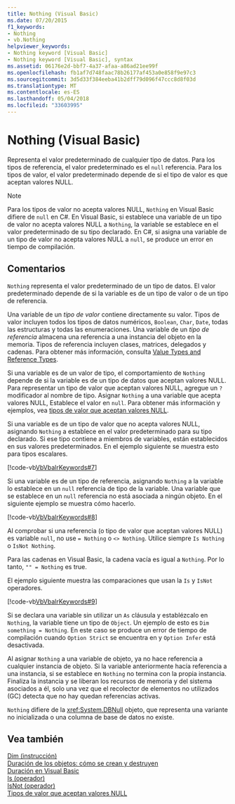 ```yaml
---
title: Nothing (Visual Basic)
ms.date: 07/20/2015
f1_keywords:
- Nothing
- vb.Nothing
helpviewer_keywords:
- Nothing keyword [Visual Basic]
- Nothing keyword [Visual Basic], syntax
ms.assetid: 06176e2d-bbf7-4a37-afaa-a86ad21ee99f
ms.openlocfilehash: fb1af7d748faac78b26177af453a0e858f9e97c3
ms.sourcegitcommit: 3d5d33f384eeba41b2dff79d096f47ccc8d8f03d
ms.translationtype: MT
ms.contentlocale: es-ES
ms.lasthandoff: 05/04/2018
ms.locfileid: "33603995"
---
```

# <a name="nothing-visual-basic"></a>Nothing (Visual Basic)
Representa el valor predeterminado de cualquier tipo de datos. Para los tipos de referencia, el valor predeterminado es el `null` referencia. Para los tipos de valor, el valor predeterminado depende de si el tipo de valor es que aceptan valores NULL.  
  
> [!NOTE]
>  Para los tipos de valor no acepta valores NULL, `Nothing` en Visual Basic difiere de `null` en C#. En Visual Basic, si establece una variable de un tipo de valor no acepta valores NULL a `Nothing`, la variable se establece en el valor predeterminado de su tipo declarado. En C#, si asigna una variable de un tipo de valor no acepta valores NULL a `null`, se produce un error en tiempo de compilación.  
  
## <a name="remarks"></a>Comentarios  
 `Nothing` representa el valor predeterminado de un tipo de datos. El valor predeterminado depende de si la variable es de un tipo de valor o de un tipo de referencia.  
  
 Una variable de un *tipo de valor* contiene directamente su valor. Tipos de valor incluyen todos los tipos de datos numéricos, `Boolean`, `Char`, `Date`, todas las estructuras y todas las enumeraciones. Una variable de un *tipo de referencia* almacena una referencia a una instancia del objeto en la memoria. Tipos de referencia incluyen clases, matrices, delegados y cadenas. Para obtener más información, consulta [Value Types and Reference Types](../../visual-basic/programming-guide/language-features/data-types/value-types-and-reference-types.md).  
  
 Si una variable es de un valor de tipo, el comportamiento de `Nothing` depende de si la variable es de un tipo de datos que aceptan valores NULL. Para representar un tipo de valor que aceptan valores NULL, agregue un `?` modificador al nombre de tipo. Asignar `Nothing` a una variable que acepta valores NULL, Establece el valor en `null`. Para obtener más información y ejemplos, vea [tipos de valor que aceptan valores NULL](../../visual-basic/programming-guide/language-features/data-types/nullable-value-types.md).  
  
 Si una variable es de un tipo de valor que no acepta valores NULL, asignando `Nothing` a establece en el valor predeterminado para su tipo declarado. Si ese tipo contiene a miembros de variables, están establecidos en sus valores predeterminados. En el ejemplo siguiente se muestra esto para tipos escalares.  
  
 [!code-vb[VbVbalrKeywords#7](../../visual-basic/language-reference/codesnippet/VisualBasic/nothing_1.vb)]  
  
 Si una variable es de un tipo de referencia, asignando `Nothing` a la variable lo establece en un `null` referencia de tipo de la variable. Una variable que se establece en un `null` referencia no está asociada a ningún objeto. En el siguiente ejemplo se muestra cómo hacerlo.  
  
 [!code-vb[VbVbalrKeywords#8](../../visual-basic/language-reference/codesnippet/VisualBasic/nothing_2.vb)]  
  
 Al comprobar si una referencia (o tipo de valor que aceptan valores NULL) es variable `null`, no use `= Nothing` o `<> Nothing`. Utilice siempre `Is Nothing` o `IsNot Nothing`.  
  
 Para las cadenas en Visual Basic, la cadena vacía es igual a `Nothing`. Por lo tanto, `"" = Nothing` es true.  
  
 El ejemplo siguiente muestra las comparaciones que usan la `Is` y `IsNot` operadores.  
  
 [!code-vb[VbVbalrKeywords#9](../../visual-basic/language-reference/codesnippet/VisualBasic/nothing_3.vb)]  
  
 Si se declara una variable sin utilizar un `As` cláusula y establézcalo en `Nothing`, la variable tiene un tipo de `Object`. Un ejemplo de esto es `Dim something = Nothing`. En este caso se produce un error de tiempo de compilación cuando `Option Strict` se encuentra en y `Option Infer` está desactivada.  
  
 Al asignar `Nothing` a una variable de objeto, ya no hace referencia a cualquier instancia de objeto. Si la variable anteriormente hacía referencia a una instancia, si se establece en `Nothing` no termina con la propia instancia. Finaliza la instancia y se liberan los recursos de memoria y del sistema asociados a él, solo una vez que el recolector de elementos no utilizados (GC) detecta que no hay quedan referencias activas.  
  
 `Nothing` difiere de la <xref:System.DBNull> objeto, que representa una variante no inicializada o una columna de base de datos no existe.  
  
## <a name="see-also"></a>Vea también  
 [Dim (instrucción)](../../visual-basic/language-reference/statements/dim-statement.md)  
 [Duración de los objetos: cómo se crean y destruyen](../../visual-basic/programming-guide/language-features/objects-and-classes/object-lifetime-how-objects-are-created-and-destroyed.md)  
 [Duración en Visual Basic](../../visual-basic/programming-guide/language-features/declared-elements/lifetime.md)  
 [Is (operador)](../../visual-basic/language-reference/operators/is-operator.md)  
 [IsNot (operador)](../../visual-basic/language-reference/operators/isnot-operator.md)  
 [Tipos de valor que aceptan valores NULL](../../visual-basic/programming-guide/language-features/data-types/nullable-value-types.md)
